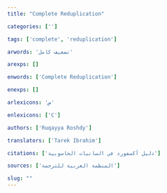 ```yaml
---
title: "Complete Reduplication"

categories: ['']

tags: ['complete', 'reduplication']

arwords: 'تضعيف كامل'

arexps: []

enwords: ['Complete Reduplication']

enexps: []

arlexicons: 'ض'

enlexicons: ['C']

authors: ['Ruqayya Roshdy']

translators: ['Tarek Ibrahim']

citations: ['دليل أكسفورد في السانيات الحاسوبية']

sources: ['المنظمة العربية للترجمة']

slug: ""
---
```

